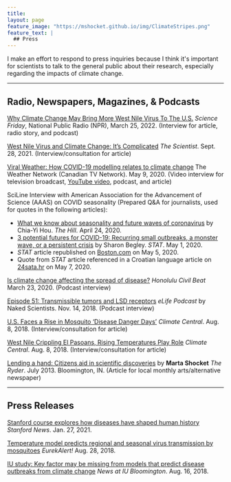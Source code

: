 ```yaml
---
title: 
layout: page
feature_image: "https://mshocket.github.io/img/ClimateStripes.png"
feature_text: |
  ## Press
---
```


I make an effort to respond to press inquiries because I think it's important for scientists to talk to the general public about their research, especially regarding the impacts of climate change.

---

## Radio, Newspapers, Magazines, & Podcasts

[Why Climate Change May Bring More West Nile Virus To The U.S.](https://www.sciencefriday.com/segments/climate-change-west-nile-virus/) _Science Friday_, National Public Radio (NPR), March 25, 2022. (Interview for article, radio story, and podcast)

[West Nile Virus and Climate Change: It’s Complicated](https://www.the-scientist.com/news-opinion/west-nile-virus-and-climate-change-it-s-complicated-69246) _The Scientist_. Sept. 28, 2021. (Interview/consultation for article)

[Viral Weather: How COVID-19 modelling relates to climate change](https://www.theweathernetwork.com/ca/news/article/viral-weather-future-modelling-and-having-a-climate-change-plan) The Weather Network (Canadian TV Network). May 9, 2020. (Video interview for television broadcast, [YouTube video](https://www.youtube.com/watch?v=96KOocMYgXo), podcast, and article)

SciLine Interview with American Association for the Advancement of Science (AAAS) on COVID seasonality (Prepared Q&A for journalists, used for quotes in the following articles):
  - [What we know about seasonality and future waves of coronavirus](https://thehill.com/changing-america/well-being/prevention-cures/494536-what-we-know-about-potential-seasonality-and/) by Chia-Yi Hou. _The Hill_. April 24, 2020.
  - [3 potential futures for COVID-19: Recurring small outbreaks, a monster wave, or a persistent crisis](https://www.statnews.com/2020/05/01/three-potential-futures-for-covid-19/) by Sharon Begley. _STAT_. May 1, 2020. 
  - _STAT_ article republished on [Boston.com](https://www.boston.com/news/coronavirus/2020/05/05/3-potential-futures-covid-19/) on May 5, 2020.
  - Quote from _STAT_ article referenced in a Croatian language article on [24sata.hr](https://www.24sata.hr/news/tri-scenarija-za-koronu-nagli-rast-oboljelih-kolaps-zdravstva-691553) on May 7, 2020.

[Is climate change affecting the spread of disease?](https://www.civilbeat.org/2020/03/is-climate-change-affecting-the-spread-of-disease/) _Honolulu Civil Beat_ March 23, 2020. (Podcast interview)

[Episode 51: Transmissible tumors and LSD receptors](https://www.thenakedscientists.com/articles/interviews/climate-change-and-disease-spread) _eLife Podcast_ by Naked Scientists. Nov. 14, 2018. (Podcast interview)

[U.S. Faces a Rise in Mosquito ‘Disease Danger Days’](http://www.climatecentral.org/news/us-faces-a-rise-in-mosquito-disease-danger-days-21903) _Climate Central_. Aug. 8, 2018.  (Interview/consultation for article)

[West Nile Crippling El Pasoans, Rising Temperatures Play Role](http://www.climatecentral.org/news/west-nile-el-paso-rising-temperatures-play-role-21905) _Climate Central_. Aug. 8, 2018. (Interview/consultation for article)

[Lending a hand: Citizens aid in scientific discoveries](https://mshocket.github.io/PDFs/Shocket_CitezenScience.pdf) by **Marta Shocket** _The Ryder_. July 2013. Bloomington, IN. (Article for local monthly arts/alternative newspaper)

---

## Press Releases

[Stanford course explores how diseases have shaped human history](https://news.stanford.edu/2021/01/27/diseases-history-intertwined/) _Stanford News_. Jan. 27, 2021.

[Temperature model predicts regional and seasonal virus transmission by mosquitoes](https://www.eurekalert.org/pub_releases/2018-08/e-tmp082818.php) _EurekAlert!_ Aug. 28, 2018.

[IU study: Key factor may be missing from models that predict disease outbreaks from climate change](https://news.iu.edu/stories/2018/08/iub/releases/16-key-factor-missing-models-predict-disease-outbreaks-climate-change.html) _News at IU Bloomington_. Aug. 16, 2018.
